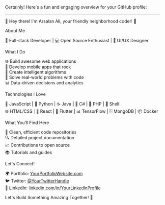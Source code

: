Certainly! Here's a fun and engaging overview for your GitHub profile:

---

👋 Hey there! I'm Arsalan Ali, your friendly neighborhood coder! 🌟

About Me

🚀 Full-stack Developer | 💻 Open Source Enthusiast | 🎨 UI/UX Designer

 What I Do

🌐 Build awesome web applications  
📱 Develop mobile apps that rock  
🤖 Create intelligent algorithms  
🔧 Solve real-world problems with code  
📊 Data-driven decisions and analytics  

Technologies I Love

🔧 JavaScript | 🐍 Python | ☕ Java | 🎯 C# | 🐘 PHP | 🐚 Shell  
🌐 HTML/CSS | 🚀 React | 📱 Flutter | 📊 TensorFlow | 🗄️ MongoDB | 📦 Docker

  What You'll Find Here

📂 Clean, efficient code repositories  
🔍 Detailed project documentation  
📈 Contributions to open source  
📚 Tutorials and guides  

Let's Connect!

🌍 Portfolio: [YourPortfolioWebsite.com](http://yourportfoliowebsite.com)  
🐦 Twitter: [@YourTwitterHandle](https://twitter.com/yourtwitterhandle)  
🔗 LinkedIn: [linkedin.com/in/YourLinkedInProfile](https://linkedin.com/in/yourlinkedinprofile)

Let's Build Something Amazing Together! 💪
